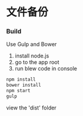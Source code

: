# 文件备份

### Build
Use Gulp and Bower

1. install node.js
2. go to the app root
3. run blew code in console

```bash
npm install
bower install
npm start
gulp
```

view the 'dist' folder
